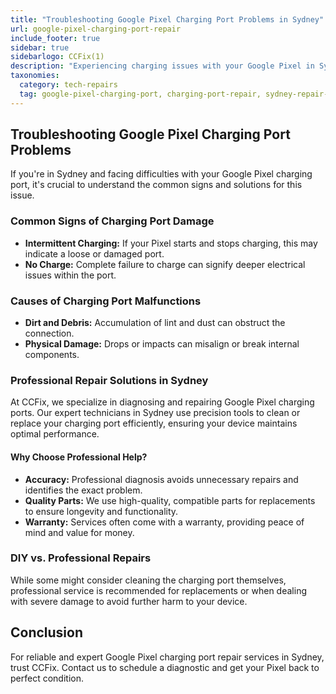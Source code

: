 ```yaml
---
title: "Troubleshooting Google Pixel Charging Port Problems in Sydney"
url: google-pixel-charging-port-repair
include_footer: true
sidebar: true
sidebarlogo: CCFix(1)
description: "Experiencing charging issues with your Google Pixel in Sydney? CCFix offers expert charging port repair services. Contact us for a professional fix."
taxonomies:
  category: tech-repairs
  tag: google-pixel-charging-port, charging-port-repair, sydney-repair-services
---
```



## Troubleshooting Google Pixel Charging Port Problems

If you're in Sydney and facing difficulties with your Google Pixel charging port, it's crucial to understand the common signs and solutions for this issue.

### Common Signs of Charging Port Damage

- **Intermittent Charging:** If your Pixel starts and stops charging, this may indicate a loose or damaged port.
- **No Charge:** Complete failure to charge can signify deeper electrical issues within the port.

### Causes of Charging Port Malfunctions

- **Dirt and Debris:** Accumulation of lint and dust can obstruct the connection.
- **Physical Damage:** Drops or impacts can misalign or break internal components.

### Professional Repair Solutions in Sydney

At CCFix, we specialize in diagnosing and repairing Google Pixel charging ports. Our expert technicians in Sydney use precision tools to clean or replace your charging port efficiently, ensuring your device maintains optimal performance.

#### Why Choose Professional Help?

- **Accuracy:** Professional diagnosis avoids unnecessary repairs and identifies the exact problem.
- **Quality Parts:** We use high-quality, compatible parts for replacements to ensure longevity and functionality.
- **Warranty:** Services often come with a warranty, providing peace of mind and value for money.

### DIY vs. Professional Repairs

While some might consider cleaning the charging port themselves, professional service is recommended for replacements or when dealing with severe damage to avoid further harm to your device.

## Conclusion

For reliable and expert Google Pixel charging port repair services in Sydney, trust CCFix. Contact us to schedule a diagnostic and get your Pixel back to perfect condition.

